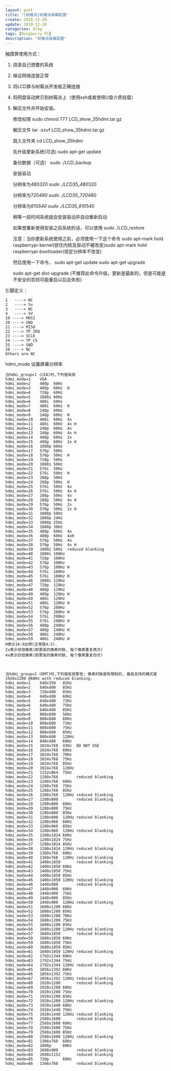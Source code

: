 ```yaml
---
layout: post
title: "[树莓派]树莓派屏幕配置"
create: 2018-12-28
update: 2018-12-28
categories: blog
tags: [Raspberry Pi]
description: "树莓派屏幕配置"
---
```


触摸屏使用方式：

 1. 烧录自己想要的系统

 2. 保证网络连接正常

 3. 将LCD屏与树莓派开发板正确连接

 4. 将网盘驱动拷贝到树莓派上（使用ssh或者使用U盘介质挂载）

 5. 解压文件并开始安装。

    修改权限        sudo chmod 777 LCD_show_35hdmi.tar.gz

    解压文件        tar -xzvf LCD_show_35hdmi.tar.gz

    跳入文件夹      cd  LCD_show_35hdmi

    先升级更新系统(可选)    sudo apt-get update

    备份数据（可选）        sudo ./LCD_backup

    安装驱动 

    分辨率为480*320         sudo ./LCD35_480*320

    分辨率为720*480         sudo ./LCD35_720*480

    分辨率为810*540         sudo ./LCD35_810*540

    稍等一段时间系统就会安装驱动并自动重新启动

    如果想重新使用安装之前系统的话，可以使用 sudo ./LCD_restore   

    注意：当你更新系统使用之前，必须使用一下这个命令 sudo apt-mark hold raspberrypi-kernel(锁住内核及驱动不被改变)sudo apt-mark hold raspberrypi-bootloader(锁定分辨率不改变)

    然后使用一下命令，
    sudo apt-get update 
    sudo apt-get upgrade

    sudo  apt-get  dist-upgrade  (不推荐此命令升级，更新是最新的，但是可能是不安全的否则可能重启以后会失败)

引脚定义：

    1   ----> NC
    2   ----> 5v
    3   ----> NC
    4   ----> 5V
    19 ----> MOSI
    20 ----> GND
    21 ----> MISO
    22 ----> TP_IRQ
    23 ----> SCLK
    24 ----> TP_CS
    25 ----> GND
    26 ----> NC
    Others are NC

hdmi_mode 设置屏幕分辨率

    当hdmi_group=1 (CEA)时,下列值有效
    hdmi_mode=1    VGA
    hdmi_mode=2    480p  60Hz
    hdmi_mode=3    480p  60Hz  H
    hdmi_mode=4    720p  60Hz
    hdmi_mode=5    1080i 60Hz
    hdmi_mode=6    480i  60Hz
    hdmi_mode=7    480i  60Hz  H
    hdmi_mode=8    240p  60Hz
    hdmi_mode=9    240p  60Hz  H
    hdmi_mode=10   480i  60Hz  4x
    hdmi_mode=11   480i  60Hz  4x H
    hdmi_mode=12   240p  60Hz  4x
    hdmi_mode=13   240p  60Hz  4x H
    hdmi_mode=14   480p  60Hz  2x
    hdmi_mode=15   480p  60Hz  2x H
    hdmi_mode=16   1080p 60Hz
    hdmi_mode=17   576p  50Hz
    hdmi_mode=18   576p  50Hz  H
    hdmi_mode=19   720p  50Hz
    hdmi_mode=20   1080i 50Hz
    hdmi_mode=21   576i  50Hz
    hdmi_mode=22   576i  50Hz  H
    hdmi_mode=23   288p  50Hz
    hdmi_mode=24   288p  50Hz  H
    hdmi_mode=25   576i  50Hz  4x
    hdmi_mode=26   576i  50Hz  4x H
    hdmi_mode=27   288p  50Hz  4x
    hdmi_mode=28   288p  50Hz  4x H
    hdmi_mode=29   576p  50Hz  2x
    hdmi_mode=30   576p  50Hz  2x H
    hdmi_mode=31   1080p 50Hz
    hdmi_mode=32   1080p 24Hz
    hdmi_mode=33   1080p 25Hz
    hdmi_mode=34   1080p 30Hz
    hdmi_mode=35   480p  60Hz  4x
    hdmi_mode=36   480p  60Hz  4xH
    hdmi_mode=37   576p  50Hz  4x
    hdmi_mode=38   576p  50Hz  4x H
    hdmi_mode=39   1080i 50Hz  reduced blanking
    hdmi_mode=40   1080i 100Hz
    hdmi_mode=41   720p  100Hz
    hdmi_mode=42   576p  100Hz
    hdmi_mode=43   576p  100Hz H
    hdmi_mode=44   576i  100Hz
    hdmi_mode=45   576i  100Hz H
    hdmi_mode=46   1080i 120Hz
    hdmi_mode=47   720p  120Hz
    hdmi_mode=48   480p  120Hz
    hdmi_mode=49   480p  120Hz H
    hdmi_mode=50   480i  120Hz
    hdmi_mode=51   480i  120Hz H
    hdmi_mode=52   576p  200Hz
    hdmi_mode=53   576p  200Hz H
    hdmi_mode=54   576i  200Hz
    hdmi_mode=55   576i  200Hz H
    hdmi_mode=56   480p  240Hz
    hdmi_mode=57   480p  240Hz H
    hdmi_mode=58   480i  240Hz
    hdmi_mode=59   480i  240Hz H
    H表示16:9比例(正常是4:3).
    2x表示双倍像素(即更高的像素时脉, 每个像素重复两次)
    4x表示四倍像素(即更高的像素时脉, 每个像素重复四次)

 

    当hdmi_group=2 (DMT)时,下列值有效警告: 像素时脉是有限制的, 最高支持的模式是1920x1200 @60Hz with reduced blanking.
    hdmi_mode=1    640x350   85Hz
    hdmi_mode=2    640x400   85Hz
    hdmi_mode=3    720x400   85Hz
    hdmi_mode=4    640x480   60Hz
    hdmi_mode=5    640x480   72Hz
    hdmi_mode=6    640x480   75Hz
    hdmi_mode=7    640x480   85Hz
    hdmi_mode=8    800x600   56Hz
    hdmi_mode=9    800x600   60Hz
    hdmi_mode=10   800x600   72Hz
    hdmi_mode=11   800x600   75Hz
    hdmi_mode=12   800x600   85Hz
    hdmi_mode=13   800x600   120Hz
    hdmi_mode=14   848x480   60Hz
    hdmi_mode=15   1024x768  43Hz  DO NOT USE
    hdmi_mode=16   1024x768  60Hz
    hdmi_mode=17   1024x768  70Hz
    hdmi_mode=18   1024x768  75Hz
    hdmi_mode=19   1024x768  85Hz
    hdmi_mode=20   1024x768  120Hz
    hdmi_mode=21   1152x864  75Hz
    hdmi_mode=22   1280x768        reduced blanking
    hdmi_mode=23   1280x768  60Hz
    hdmi_mode=24   1280x768  75Hz
    hdmi_mode=25   1280x768  85Hz
    hdmi_mode=26   1280x768  120Hz reduced blanking
    hdmi_mode=27   1280x800        reduced blanking
    hdmi_mode=28   1280x800  60Hz
    hdmi_mode=29   1280x800  75Hz
    hdmi_mode=30   1280x800  85Hz
    hdmi_mode=31   1280x800  120Hz reduced blanking
    hdmi_mode=32   1280x960  60Hz
    hdmi_mode=33   1280x960  85Hz
    hdmi_mode=34   1280x960  120Hz reduced blanking
    hdmi_mode=35   1280x1024 60Hz
    hdmi_mode=36   1280x1024 75Hz
    hdmi_mode=37   1280x1024 85Hz
    hdmi_mode=38   1280x1024 120Hz reduced blanking
    hdmi_mode=39   1360x768  60Hz
    hdmi_mode=40   1360x768  120Hz reduced blanking
    hdmi_mode=41   1400x1050       reduced blanking
    hdmi_mode=42   1400x1050 60Hz
    hdmi_mode=43   1400x1050 75Hz
    hdmi_mode=44   1400x1050 85Hz
    hdmi_mode=45   1400x1050 120Hz reduced blanking
    hdmi_mode=46   1440x900        reduced blanking
    hdmi_mode=47   1440x900  60Hz
    hdmi_mode=48   1440x900  75Hz
    hdmi_mode=49   1440x900  85Hz
    hdmi_mode=50   1440x900  120Hz reduced blanking
    hdmi_mode=51   1600x1200 60Hz
    hdmi_mode=52   1600x1200 65Hz
    hdmi_mode=53   1600x1200 70Hz
    hdmi_mode=54   1600x1200 75Hz
    hdmi_mode=55   1600x1200 85Hz
    hdmi_mode=56   1600x1200 120Hz reduced blanking
    hdmi_mode=57   1680x1050       reduced blanking
    hdmi_mode=58   1680x1050 60Hz
    hdmi_mode=59   1680x1050 75Hz
    hdmi_mode=60   1680x1050 85Hz
    hdmi_mode=61   1680x1050 120Hz reduced blanking
    hdmi_mode=62   1792x1344 60Hz
    hdmi_mode=63   1792x1344 75Hz
    hdmi_mode=64   1792x1344 120Hz reduced blanking
    hdmi_mode=65   1856x1392 60Hz
    hdmi_mode=66   1856x1392 75Hz
    hdmi_mode=67   1856x1392 120Hz reduced blanking
    hdmi_mode=68   1920x1200       reduced blanking
    hdmi_mode=69   1920x1200 60Hz
    hdmi_mode=70   1920x1200 75Hz
    hdmi_mode=71   1920x1200 85Hz
    hdmi_mode=72   1920x1200 120Hz reduced blanking
    hdmi_mode=73   1920x1440 60Hz
    hdmi_mode=74   1920x1440 75Hz
    hdmi_mode=75   1920x1440 120Hz reduced blanking
    hdmi_mode=76   2560x1600       reduced blanking
    hdmi_mode=77   2560x1600 60Hz
    hdmi_mode=78   2560x1600 75Hz
    hdmi_mode=79   2560x1600 85Hz
    hdmi_mode=80   2560x1600 120Hz reduced blanking
    hdmi_mode=81   1366x768  60Hz
    hdmi_mode=82   1080p     60Hz
    hdmi_mode=83   1600x900        reduced blanking
    hdmi_mode=84   2048x1152       reduced blanking
    hdmi_mode=85   720p      60Hz
    hdmi_mode=86   1366x768        reduced blanking

